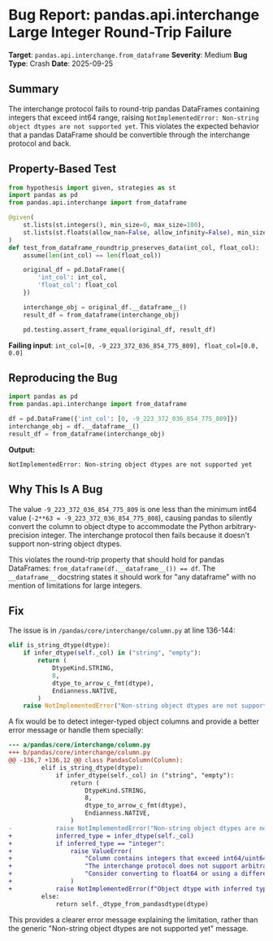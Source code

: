 # Bug Report: pandas.api.interchange Large Integer Round-Trip Failure

**Target**: `pandas.api.interchange.from_dataframe`
**Severity**: Medium
**Bug Type**: Crash
**Date**: 2025-09-25

## Summary

The interchange protocol fails to round-trip pandas DataFrames containing integers that exceed int64 range, raising `NotImplementedError: Non-string object dtypes are not supported yet`. This violates the expected behavior that a pandas DataFrame should be convertible through the interchange protocol and back.

## Property-Based Test

```python
from hypothesis import given, strategies as st
import pandas as pd
from pandas.api.interchange import from_dataframe

@given(
    st.lists(st.integers(), min_size=0, max_size=100),
    st.lists(st.floats(allow_nan=False, allow_infinity=False), min_size=0, max_size=100),
)
def test_from_dataframe_roundtrip_preserves_data(int_col, float_col):
    assume(len(int_col) == len(float_col))

    original_df = pd.DataFrame({
        'int_col': int_col,
        'float_col': float_col
    })

    interchange_obj = original_df.__dataframe__()
    result_df = from_dataframe(interchange_obj)

    pd.testing.assert_frame_equal(original_df, result_df)
```

**Failing input**: `int_col=[0, -9_223_372_036_854_775_809], float_col=[0.0, 0.0]`

## Reproducing the Bug

```python
import pandas as pd
from pandas.api.interchange import from_dataframe

df = pd.DataFrame({'int_col': [0, -9_223_372_036_854_775_809]})
interchange_obj = df.__dataframe__()
result_df = from_dataframe(interchange_obj)
```

**Output:**
```
NotImplementedError: Non-string object dtypes are not supported yet
```

## Why This Is A Bug

The value `-9_223_372_036_854_775_809` is one less than the minimum int64 value (`-2**63 = -9_223_372_036_854_775_808`), causing pandas to silently convert the column to object dtype to accommodate the Python arbitrary-precision integer. The interchange protocol then fails because it doesn't support non-string object dtypes.

This violates the round-trip property that should hold for pandas DataFrames: `from_dataframe(df.__dataframe__()) == df`. The `__dataframe__` docstring states it should work for "any dataframe" with no mention of limitations for large integers.

## Fix

The issue is in `/pandas/core/interchange/column.py` at line 136-144:

```python
elif is_string_dtype(dtype):
    if infer_dtype(self._col) in ("string", "empty"):
        return (
            DtypeKind.STRING,
            8,
            dtype_to_arrow_c_fmt(dtype),
            Endianness.NATIVE,
        )
    raise NotImplementedError("Non-string object dtypes are not supported yet")
```

A fix would be to detect integer-typed object columns and provide a better error message or handle them specially:

```diff
--- a/pandas/core/interchange/column.py
+++ b/pandas/core/interchange/column.py
@@ -136,7 +136,12 @@ class PandasColumn(Column):
         elif is_string_dtype(dtype):
             if infer_dtype(self._col) in ("string", "empty"):
                 return (
                     DtypeKind.STRING,
                     8,
                     dtype_to_arrow_c_fmt(dtype),
                     Endianness.NATIVE,
                 )
-            raise NotImplementedError("Non-string object dtypes are not supported yet")
+            inferred_type = infer_dtype(self._col)
+            if inferred_type == "integer":
+                raise ValueError(
+                    "Column contains integers that exceed int64/uint64 range. "
+                    "The interchange protocol does not support arbitrary-precision integers. "
+                    "Consider converting to float64 or using a different data type."
+                )
+            raise NotImplementedError(f"Object dtype with inferred type '{inferred_type}' is not supported yet")
         else:
             return self._dtype_from_pandasdtype(dtype)
```

This provides a clearer error message explaining the limitation, rather than the generic "Non-string object dtypes are not supported yet" message.